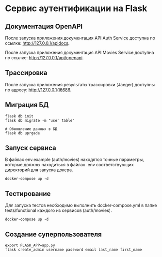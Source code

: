# Сервис аутентификации на Flask

## Документация OpenAPI
После запуска приложения документация API Auth Service доступна по ссылке: http://127.0.0.1/apidocs.

После запуска приложения документация API Movies Service доступна по ссылке: http://127.0.0.1/api/openapi.

## Трассировка

После запуска приложения результаты трассировки (Jaeger) доступны по адресу: http://127.0.0.1:16686.

## Миграция БД
```
flask db init
flask db migrate -m "user table"

# Обновление данных в БД
flask db uprgade
```

## Запуск сервиса
В файлах env.example (auth/movies) находятся точные параметры, которые должны находиться в файлах .env соответствующих директорий для запуска докера.
```
docker-compose up -d
```

## Тестирование
Для запуска тестов необходимо выполнить docker-compose.yml в папке tests/functional каждого из сервисов (auth/movies).

```
docker-compose up -d
```

## Создание суперпользователя

```
export FLASK_APP=app.py
flask create_admin username password email last_name first_name
```



